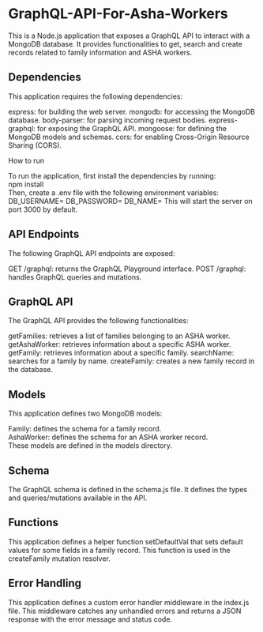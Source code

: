 # GraphQL-API-For-Asha-Workers
This is a Node.js application that exposes a GraphQL API to interact with a MongoDB database. It provides functionalities to get, search and create records related to family information and ASHA workers.

## Dependencies

This application requires the following dependencies:

express: for building the web server.
mongodb: for accessing the MongoDB database.
body-parser: for parsing incoming request bodies.
express-graphql: for exposing the GraphQL API.
mongoose: for defining the MongoDB models and schemas.
cors: for enabling Cross-Origin Resource Sharing (CORS).

How to run

To run the application, first install the dependencies by running:  
npm install  
Then, create a .env file with the following environment variables:  
DB_USERNAME=<your mongodb username> 
DB_PASSWORD=<your mongodb password> 
DB_NAME=<your mongodb database name> 
This will start the server on port 3000 by default.

## API Endpoints

The following GraphQL API endpoints are exposed:

GET /graphql: returns the GraphQL Playground interface.
POST /graphql: handles GraphQL queries and mutations.

## GraphQL API

The GraphQL API provides the following functionalities:

getFamilies: retrieves a list of families belonging to an ASHA worker.
getAshaWorker: retrieves information about a specific ASHA worker.
getFamily: retrieves information about a specific family.
searchName: searches for a family by name.
createFamily: creates a new family record in the database.

## Models

This application defines two MongoDB models:  

Family: defines the schema for a family record.  
AshaWorker: defines the schema for an ASHA worker record.  
These models are defined in the models directory.  

## Schema

The GraphQL schema is defined in the schema.js file. It defines the types and queries/mutations available in the API.

## Functions

This application defines a helper function setDefaultVal that sets default values for some fields in a family record. This function is used in the createFamily mutation resolver.  

## Error Handling

This application defines a custom error handler middleware in the index.js file. This middleware catches any unhandled errors and returns a JSON response with the error message and status code.


